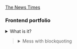 <a href="https://jimmythongtran.github.io/the-news-times/">The News Times</a>

### Frontend portfolio
<details>
<summary>What is it?</summary>
```ts
frontEndPortfolio : bestThingInWorld;
```
</details>

> <details>
> <summary>Mess with blockquoting</summary>
> Fresh
> </details>